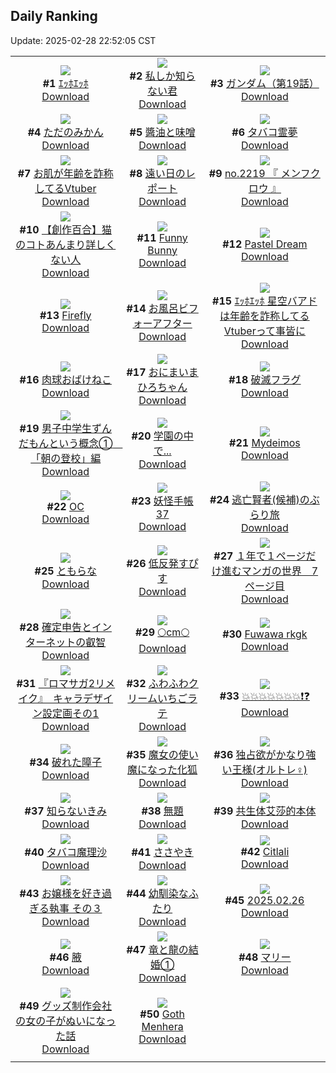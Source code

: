 ## Daily Ranking
Update: 2025-02-28 22:52:05 CST

|      |      |      |
| :----: | :----: | :----: |
| ![](https://i.pixiv.re/c/240x480/img-master/img/2025/02/27/00/00/22/127664498_p0_master1200.jpg)<br>**#1** [ｴｯﾎｴｯﾎ](https://www.pixiv.net/artworks/127664498)<br>[Download](https://i.pixiv.re/img-original/img/2025/02/27/00/00/22/127664498_p0.jpg) | ![](https://i.pixiv.re/c/240x480/img-master/img/2025/02/26/17/00/50/127650550_p0_master1200.jpg)<br>**#2** [私しか知らない君](https://www.pixiv.net/artworks/127650550)<br>[Download](https://i.pixiv.re/img-original/img/2025/02/26/17/00/50/127650550_p0.jpg) | ![](https://i.pixiv.re/c/240x480/img-master/img/2025/02/26/00/00/23/127633226_p0_master1200.jpg)<br>**#3** [ガンダム（第19話）](https://www.pixiv.net/artworks/127633226)<br>[Download](https://i.pixiv.re/img-original/img/2025/02/26/00/00/23/127633226_p0.jpg) |
| ![](https://i.pixiv.re/c/240x480/img-master/img/2025/02/26/07/30/04/127641401_p0_master1200.jpg)<br>**#4** [ただのみかん](https://www.pixiv.net/artworks/127641401)<br>[Download](https://i.pixiv.re/img-original/img/2025/02/26/07/30/04/127641401_p0.jpg) | ![](https://i.pixiv.re/c/240x480/img-master/img/2025/02/26/20/31/34/127656604_p0_master1200.jpg)<br>**#5** [醬油と味噌](https://www.pixiv.net/artworks/127656604)<br>[Download](https://i.pixiv.re/img-original/img/2025/02/26/20/31/34/127656604_p0.jpg) | ![](https://i.pixiv.re/c/240x480/img-master/img/2025/02/26/00/18/39/127634183_p0_master1200.jpg)<br>**#6** [タバコ霊夢](https://www.pixiv.net/artworks/127634183)<br>[Download](https://i.pixiv.re/img-original/img/2025/02/26/00/18/39/127634183_p0.jpg) |
| ![](https://i.pixiv.re/c/240x480/img-master/img/2025/02/26/21/15/12/127658137_p0_master1200.jpg)<br>**#7** [お肌が年齢を詐称してるVtuber](https://www.pixiv.net/artworks/127658137)<br>[Download](https://i.pixiv.re/img-original/img/2025/02/26/21/15/12/127658137_p0.png) | ![](https://i.pixiv.re/c/240x480/img-master/img/2025/02/27/18/06/10/127684064_p0_master1200.jpg)<br>**#8** [遠い日のレポート](https://www.pixiv.net/artworks/127684064)<br>[Download](https://i.pixiv.re/img-original/img/2025/02/27/18/06/10/127684064_p0.png) | ![](https://i.pixiv.re/c/240x480/img-master/img/2025/02/26/23/17/56/127662886_p0_master1200.jpg)<br>**#9** [no.2219 『 メンフクロウ 』](https://www.pixiv.net/artworks/127662886)<br>[Download](https://i.pixiv.re/img-original/img/2025/02/26/23/17/56/127662886_p0.jpg) |
| ![](https://i.pixiv.re/c/240x480/img-master/img/2025/02/26/19/02/46/127653891_p0_master1200.jpg)<br>**#10** [【創作百合】猫のコトあんまり詳しくない人](https://www.pixiv.net/artworks/127653891)<br>[Download](https://i.pixiv.re/img-original/img/2025/02/26/19/02/46/127653891_p0.jpg) | ![](https://i.pixiv.re/c/240x480/img-master/img/2025/02/26/01/09/44/127635790_p0_master1200.jpg)<br>**#11** [Funny Bunny](https://www.pixiv.net/artworks/127635790)<br>[Download](https://i.pixiv.re/img-original/img/2025/02/26/01/09/44/127635790_p0.png) | ![](https://i.pixiv.re/c/240x480/img-master/img/2025/02/27/00/00/24/127664505_p0_master1200.jpg)<br>**#12** [Pastel Dream](https://www.pixiv.net/artworks/127664505)<br>[Download](https://i.pixiv.re/img-original/img/2025/02/27/00/00/24/127664505_p0.jpg) |
| ![](https://i.pixiv.re/c/240x480/img-master/img/2025/02/26/16/31/56/127649960_p0_master1200.jpg)<br>**#13** [Firefly](https://www.pixiv.net/artworks/127649960)<br>[Download](https://i.pixiv.re/img-original/img/2025/02/26/16/31/56/127649960_p0.jpg) | ![](https://i.pixiv.re/c/240x480/img-master/img/2025/02/27/22/00/01/127691744_p0_master1200.jpg)<br>**#14** [お風呂ビフォーアフター](https://www.pixiv.net/artworks/127691744)<br>[Download](https://i.pixiv.re/img-original/img/2025/02/27/22/00/01/127691744_p0.jpg) | ![](https://i.pixiv.re/c/240x480/img-master/img/2025/02/27/21/09/12/127689962_p0_master1200.jpg)<br>**#15** [ｴｯﾎｴｯﾎ 星空バアドは年齢を詐称してるVtuberって事皆に](https://www.pixiv.net/artworks/127689962)<br>[Download](https://i.pixiv.re/img-original/img/2025/02/27/21/09/12/127689962_p0.png) |
| ![](https://i.pixiv.re/c/240x480/img-master/img/2025/02/26/17/50/27/127651606_p0_master1200.jpg)<br>**#16** [肉球おばけねこ](https://www.pixiv.net/artworks/127651606)<br>[Download](https://i.pixiv.re/img-original/img/2025/02/26/17/50/27/127651606_p0.png) | ![](https://i.pixiv.re/c/240x480/img-master/img/2025/02/26/18/02/37/127652124_p0_master1200.jpg)<br>**#17** [おにまいまひろちゃん](https://www.pixiv.net/artworks/127652124)<br>[Download](https://i.pixiv.re/img-original/img/2025/02/26/18/02/37/127652124_p0.png) | ![](https://i.pixiv.re/c/240x480/img-master/img/2025/02/26/08/22/19/127642095_p0_master1200.jpg)<br>**#18** [破滅フラグ](https://www.pixiv.net/artworks/127642095)<br>[Download](https://i.pixiv.re/img-original/img/2025/02/26/08/22/19/127642095_p0.jpg) |
| ![](https://i.pixiv.re/c/240x480/img-master/img/2025/02/26/18/12/28/127652430_p0_master1200.jpg)<br>**#19** [男子中学生ずんだもんという概念①　「朝の登校」編](https://www.pixiv.net/artworks/127652430)<br>[Download](https://i.pixiv.re/img-original/img/2025/02/26/18/12/28/127652430_p0.jpg) | ![](https://i.pixiv.re/c/240x480/img-master/img/2025/02/26/20/40/46/127656677_p0_master1200.jpg)<br>**#20** [学園の中で...](https://www.pixiv.net/artworks/127656677)<br>[Download](https://i.pixiv.re/img-original/img/2025/02/26/20/40/46/127656677_p0.png) | ![](https://i.pixiv.re/c/240x480/img-master/img/2025/02/26/14/11/49/127647591_p0_master1200.jpg)<br>**#21** [Mydeimos](https://www.pixiv.net/artworks/127647591)<br>[Download](https://i.pixiv.re/img-original/img/2025/02/26/14/11/49/127647591_p0.jpg) |
| ![](https://i.pixiv.re/c/240x480/img-master/img/2025/02/26/03/10/09/127638184_p0_master1200.jpg)<br>**#22** [OC](https://www.pixiv.net/artworks/127638184)<br>[Download](https://i.pixiv.re/img-original/img/2025/02/26/03/10/09/127638184_p0.jpg) | ![](https://i.pixiv.re/c/240x480/img-master/img/2025/02/27/00/04/54/127664977_p0_master1200.jpg)<br>**#23** [妖怪手帳 37](https://www.pixiv.net/artworks/127664977)<br>[Download](https://i.pixiv.re/img-original/img/2025/02/27/00/04/54/127664977_p0.jpg) | ![](https://i.pixiv.re/c/240x480/img-master/img/2025/02/27/00/00/55/127664615_p0_master1200.jpg)<br>**#24** [逃亡賢者(候補)のぶらり旅](https://www.pixiv.net/artworks/127664615)<br>[Download](https://i.pixiv.re/img-original/img/2025/02/27/00/00/55/127664615_p0.jpg) |
| ![](https://i.pixiv.re/c/240x480/img-master/img/2025/02/26/01/18/04/127636039_p0_master1200.jpg)<br>**#25** [ともらな](https://www.pixiv.net/artworks/127636039)<br>[Download](https://i.pixiv.re/img-original/img/2025/02/26/01/18/04/127636039_p0.jpg) | ![](https://i.pixiv.re/c/240x480/img-master/img/2025/02/27/12/05/14/127676910_p0_master1200.jpg)<br>**#26** [低反発すぴす](https://www.pixiv.net/artworks/127676910)<br>[Download](https://i.pixiv.re/img-original/img/2025/02/27/12/05/14/127676910_p0.png) | ![](https://i.pixiv.re/c/240x480/img-master/img/2025/02/27/17/02/13/127682269_p0_master1200.jpg)<br>**#27** [１年で１ページだけ進むマンガの世界　7ページ目](https://www.pixiv.net/artworks/127682269)<br>[Download](https://i.pixiv.re/img-original/img/2025/02/27/17/02/13/127682269_p0.jpg) |
| ![](https://i.pixiv.re/c/240x480/img-master/img/2025/02/26/12/23/19/127645709_p0_master1200.jpg)<br>**#28** [確定申告とインターネットの叡智](https://www.pixiv.net/artworks/127645709)<br>[Download](https://i.pixiv.re/img-original/img/2025/02/26/12/23/19/127645709_p0.png) | ![](https://i.pixiv.re/c/240x480/img-master/img/2025/02/26/20/46/52/127657092_p0_master1200.jpg)<br>**#29** [🌕cm🌕](https://www.pixiv.net/artworks/127657092)<br>[Download](https://i.pixiv.re/img-original/img/2025/02/26/20/46/52/127657092_p0.png) | ![](https://i.pixiv.re/c/240x480/img-master/img/2025/02/26/07/36/38/127641495_p0_master1200.jpg)<br>**#30** [Fuwawa rkgk](https://www.pixiv.net/artworks/127641495)<br>[Download](https://i.pixiv.re/img-original/img/2025/02/26/07/36/38/127641495_p0.png) |
| ![](https://i.pixiv.re/c/240x480/img-master/img/2025/02/26/18/20/36/127652660_p0_master1200.jpg)<br>**#31** [『ロマサガ2リメイク』　キャラデザイン設定画その1](https://www.pixiv.net/artworks/127652660)<br>[Download](https://i.pixiv.re/img-original/img/2025/02/26/18/20/36/127652660_p0.jpg) | ![](https://i.pixiv.re/c/240x480/img-master/img/2025/02/27/20/30/03/127688513_p0_master1200.jpg)<br>**#32** [ふわふわクリームいちごラテ](https://www.pixiv.net/artworks/127688513)<br>[Download](https://i.pixiv.re/img-original/img/2025/02/27/20/30/03/127688513_p0.png) | ![](https://i.pixiv.re/c/240x480/img-master/img/2025/02/27/18/44/26/127685080_p0_master1200.jpg)<br>**#33** [💥💥💥💥💥💥💥❗️❓](https://www.pixiv.net/artworks/127685080)<br>[Download](https://i.pixiv.re/img-original/img/2025/02/27/18/44/26/127685080_p0.jpg) |
| ![](https://i.pixiv.re/c/240x480/img-master/img/2025/02/26/01/00/36/127635553_p0_master1200.jpg)<br>**#34** [破れた障子](https://www.pixiv.net/artworks/127635553)<br>[Download](https://i.pixiv.re/img-original/img/2025/02/26/01/00/36/127635553_p0.jpg) | ![](https://i.pixiv.re/c/240x480/img-master/img/2025/02/27/19/26/03/127686405_p0_master1200.jpg)<br>**#35** [魔女の使い魔になった化狐](https://www.pixiv.net/artworks/127686405)<br>[Download](https://i.pixiv.re/img-original/img/2025/02/27/19/26/03/127686405_p0.png) | ![](https://i.pixiv.re/c/240x480/img-master/img/2025/02/27/19/16/11/127686107_p0_master1200.jpg)<br>**#36** [独占欲がかなり強い王様(オルトレ♀)](https://www.pixiv.net/artworks/127686107)<br>[Download](https://i.pixiv.re/img-original/img/2025/02/27/19/16/11/127686107_p0.jpg) |
| ![](https://i.pixiv.re/c/240x480/img-master/img/2025/02/26/12/01/07/127645297_p0_master1200.jpg)<br>**#37** [知らないきみ](https://www.pixiv.net/artworks/127645297)<br>[Download](https://i.pixiv.re/img-original/img/2025/02/26/12/01/07/127645297_p0.jpg) | ![](https://i.pixiv.re/c/240x480/img-master/img/2025/02/26/00/28/46/127634515_p0_master1200.jpg)<br>**#38** [無題](https://www.pixiv.net/artworks/127634515)<br>[Download](https://i.pixiv.re/img-original/img/2025/02/26/00/28/46/127634515_p0.png) | ![](https://i.pixiv.re/c/240x480/img-master/img/2025/02/26/01/59/19/127636984_p0_master1200.jpg)<br>**#39** [共生体艾莎的本体](https://www.pixiv.net/artworks/127636984)<br>[Download](https://i.pixiv.re/img-original/img/2025/02/26/01/59/19/127636984_p0.jpg) |
| ![](https://i.pixiv.re/c/240x480/img-master/img/2025/02/27/00/30/01/127665886_p0_master1200.jpg)<br>**#40** [タバコ魔理沙](https://www.pixiv.net/artworks/127665886)<br>[Download](https://i.pixiv.re/img-original/img/2025/02/27/00/30/01/127665886_p0.jpg) | ![](https://i.pixiv.re/c/240x480/img-master/img/2025/02/27/06/00/03/127671497_p0_master1200.jpg)<br>**#41** [ささやき](https://www.pixiv.net/artworks/127671497)<br>[Download](https://i.pixiv.re/img-original/img/2025/02/27/06/00/03/127671497_p0.png) | ![](https://i.pixiv.re/c/240x480/img-master/img/2025/02/26/00/00/24/127633228_p0_master1200.jpg)<br>**#42** [Citlali](https://www.pixiv.net/artworks/127633228)<br>[Download](https://i.pixiv.re/img-original/img/2025/02/26/00/00/24/127633228_p0.jpg) |
| ![](https://i.pixiv.re/c/240x480/img-master/img/2025/02/27/17/27/37/127682867_p0_master1200.jpg)<br>**#43** [お嬢様を好き過ぎる執事 その３](https://www.pixiv.net/artworks/127682867)<br>[Download](https://i.pixiv.re/img-original/img/2025/02/27/17/27/37/127682867_p0.png) | ![](https://i.pixiv.re/c/240x480/img-master/img/2025/02/27/11/37/16/127676287_p0_master1200.jpg)<br>**#44** [幼馴染なふたり](https://www.pixiv.net/artworks/127676287)<br>[Download](https://i.pixiv.re/img-original/img/2025/02/27/11/37/16/127676287_p0.png) | ![](https://i.pixiv.re/c/240x480/img-master/img/2025/02/26/18/16/23/127652553_p0_master1200.jpg)<br>**#45** [2025.02.26](https://www.pixiv.net/artworks/127652553)<br>[Download](https://i.pixiv.re/img-original/img/2025/02/26/18/16/23/127652553_p0.png) |
| ![](https://i.pixiv.re/c/240x480/img-master/img/2025/02/27/15/51/48/127680823_p0_master1200.jpg)<br>**#46** [腋](https://www.pixiv.net/artworks/127680823)<br>[Download](https://i.pixiv.re/img-original/img/2025/02/27/15/51/48/127680823_p0.jpg) | ![](https://i.pixiv.re/c/240x480/img-master/img/2025/02/26/21/44/29/127659232_p0_master1200.jpg)<br>**#47** [竜と龍の結婚①](https://www.pixiv.net/artworks/127659232)<br>[Download](https://i.pixiv.re/img-original/img/2025/02/26/21/44/29/127659232_p0.png) | ![](https://i.pixiv.re/c/240x480/img-master/img/2025/02/26/19/21/33/127654398_p0_master1200.jpg)<br>**#48** [マリー](https://www.pixiv.net/artworks/127654398)<br>[Download](https://i.pixiv.re/img-original/img/2025/02/26/19/21/33/127654398_p0.png) |
| ![](https://i.pixiv.re/c/240x480/img-master/img/2025/02/26/17/20/12/127650940_p0_master1200.jpg)<br>**#49** [グッズ制作会社の女の子がぬいになった話](https://www.pixiv.net/artworks/127650940)<br>[Download](https://i.pixiv.re/img-original/img/2025/02/26/17/20/12/127650940_p0.png) | ![](https://i.pixiv.re/c/240x480/img-master/img/2025/02/26/10/21/43/127643659_p0_master1200.jpg)<br>**#50** [Goth Menhera](https://www.pixiv.net/artworks/127643659)<br>[Download](https://i.pixiv.re/img-original/img/2025/02/26/10/21/43/127643659_p0.png) |
|      |
